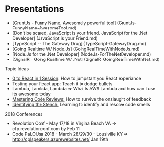 Presentations
==============

* [GruntJs - Funny Name, Awesomely powerful tool] (GruntJs-FunnyName-AwesomeTool.md)
* [Don't be scared, JavaScript is your friend. JavaScript for the .Net Developer] (JavaScript is your Friend.md)
* [TypeScript -- The Gateway Drug] (TypeScript-GatewayDrug.md)
* [Going Realtime W/ Node.Js] (GoingRealTimeWithNodeJs.md)
* [Node.Js for the .Net Developer] (NodeJs-ForTheNetDeveloper.md)
* [SignalR - Going Realtime W/ .Net] (SignalR-GoingRealTimeWithNet.md)

Topic Ideas
* [0 to React in 1 Session](React-0toReactIn1Session.md): How to jumpstart you React experiance
* Testing your React app: Teach it to dodge bullets
* Lambda, Lambda, Lambda => What is AWS Lambda and how can I use its awesome today
* [Mastering Code Reviews:](Craftsmanship-MasteringCodeReviews.md) How to survive the onslaught of feedback
* [Identifying the Stench:](Craftsmanship-IdentifyingTheStench.md) Learning to identify and resolve code smells


2018 Conferences
* Revolution Conf - May 17/18 in Virgina Beach VA => cfp.revolutionconf.com by Feb 11
* Code PaLOUsa 2018 - March 28/29/30 - Lousiville KY => http://cplspeakers.azurewebsites.net/ Jan 19th 

